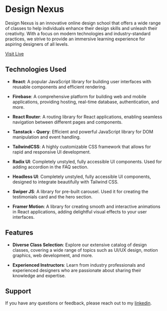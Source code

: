 # Design Nexus

Design Nexus is an innovative online design school that offers a wide range of classes to help individuals enhance their design skills and unleash their creativity. With a focus on modern technologies and industry-standard practices, we strive to provide an immersive learning experience for aspiring designers of all levels.

[Visit Live](https://designnexus.vercel.app/)

## Technologies Used

- **React**: A popular JavaScript library for building user interfaces with reusable components and efficient rendering.

- **Firebase**: A comprehensive platform for building web and mobile applications, providing hosting, real-time database, authentication, and more.

- **React Router**: A routing library for React applications, enabling seamless navigation between different pages and components.
  
- **Tanstack - Query**: Efficient and powerful JavaScript library for DOM manipulation and event handling.

- **TailwindCSS**: A highly customizable CSS framework that allows for rapid and responsive UI development.

- **Radix UI**: Completely unstyled, fully accessible UI components. Used for adding accordion in the FAQ section.

- **Headless UI**: Completely unstyled, fully accessible UI components, designed to integrate beautifully with Tailwind CSS.

- **Swiper JS**: A library for pre-built carousel. Used it for creating the testimonials card and the hero section. 

- **Framer Motion**: A library for creating smooth and interactive animations in React applications, adding delightful visual effects to your user interfaces.

## Features

- **Diverse Class Selection**: Explore our extensive catalog of design classes, covering a wide range of topics such as UI/UX design, motion graphics, web development, and more.

- **Experienced Instructors**: Learn from industry professionals and experienced designers who are passionate about sharing their knowledge and expertise.

## Support

If you have any questions or feedback, please reach out to my [linkedin](https://www.linkedin.com/in/johurul-haque/).

